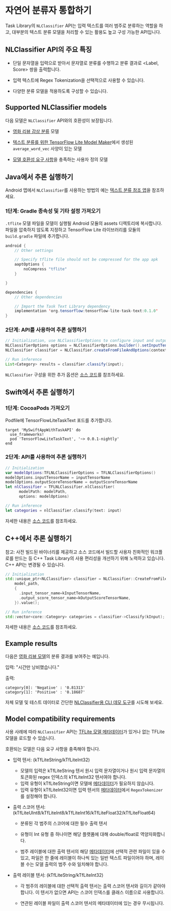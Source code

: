 # 자연어 분류자 통합하기

Task Library의 `NLClassifier` API는 입력 텍스트를 여러 범주로 분류하는 역할을 하고, 대부분의 텍스트 분류 모델을 처리할 수 있는 활용도 높고 구성 가능한 API입니다.

## NLClassifier API의 주요 특징

- 단일 문자열을 입력으로 받아서 문자열로 분류를 수행하고 분류 결과로 &lt;Label, Score&gt; 쌍을 출력합니다.

- 입력 텍스트에 Regex Tokenization을 선택적으로 사용할 수 있습니다.

- 다양한 분류 모델을 적용하도록 구성할 수 있습니다.

## Supported NLClassifier models

다음 모델은 `NLClassifier` API와의 호환성이 보장됩니다.

- <a href="../../models/text_classification/overview.md">영화 리뷰 감상 분류</a> 모델

- [텍스트 분류를 위한 TensorFlow Lite Model Maker](https://www.tensorflow.org/lite/tutorials/model_maker_text_classification)에서 생성된 `average_word_vec` 사양이 있는 모델

- [모델 호환성 요구 사항](#model-compatibility-requirements)을 충족하는 사용자 정의 모델

## Java에서 추론 실행하기

Android 앱에서 `NLClassifier`를 사용하는 방법의 예는 [텍스트 분류 참조 앱](https://github.com/tensorflow/examples/blob/master/lite/examples/text_classification/android/lib_task_api/src/main/java/org/tensorflow/lite/examples/textclassification/client/TextClassificationClient.java)을 참조하세요.

### 1단계: Gradle 종속성 및 기타 설정 가져오기

`.tflite` 모델 파일을 모델이 실행될 Android 모듈의 assets 디렉토리에 복사합니다. 파일을 압축하지 않도록 지정하고 TensorFlow Lite 라이브러리를 모듈의 `build.gradle` 파일에 추가합니다.

```java
android {
    // Other settings

    // Specify tflite file should not be compressed for the app apk
    aaptOptions {
        noCompress "tflite"
    }

}

dependencies {
    // Other dependencies

    // Import the Task Text Library dependency
    implementation 'org.tensorflow:tensorflow-lite-task-text:0.1.0'
}
```

### 2단계: API를 사용하여 추론 실행하기

```java
// Initialization, use NLClassifierOptions to configure input and output tensors
NLClassifierOptions options = NLClassifierOptions.builder().setInputTensorName(INPUT_TENSOR_NAME).setOutputScoreTensorName(OUTPUT_SCORE_TENSOR_NAME).build();
NLClassifier classifier = NLClassifier.createFromFileAndOptions(context, modelFile, options);

// Run inference
List<Category> results = classifier.classify(input);
```

`NLClassifier` 구성을 위한 추가 옵션은 [소스 코드](https://github.com/tensorflow/tflite-support/blob/master/tensorflow_lite_support/java/src/java/org/tensorflow/lite/task/text/nlclassifier/NLClassifier.java)를 참조하세요.

## Swift에서 추론 실행하기

### 1단계: CocoaPods 가져오기

Podfile에 TensorFlowLiteTaskText 포드를 추가합니다.

```
target 'MySwiftAppWithTaskAPI' do
  use_frameworks!
  pod 'TensorFlowLiteTaskText', '~> 0.0.1-nightly'
end
```

### 2단계: API를 사용하여 추론 실행하기

```swift
// Initialization
var modelOptions:TFLNLClassifierOptions = TFLNLClassifierOptions()
modelOptions.inputTensorName = inputTensorName
modelOptions.outputScoreTensorName = outputScoreTensorName
let nlClassifier = TFLNLClassifier.nlClassifier(
      modelPath: modelPath,
      options: modelOptions)

// Run inference
let categories = nlClassifier.classify(text: input)
```

자세한 내용은 [소스 코드](https://github.com/tensorflow/tflite-support/blob/master/tensorflow_lite_support/ios/task/text/nlclassifier/Sources/TFLNLClassifier.h)를 참조하세요.

## C++에서 추론 실행하기

참고: 사전 빌드된 바이너리를 제공하고 소스 코드에서 빌드할 사용자 친화적인 워크플로를 만드는 등 C++ Task Library의 사용 편리성을 개선하기 위해 노력하고 있습니다. C++ API는 변경될 수 있습니다.

```c++
// Initialization
std::unique_ptr<NLClassifier> classifier = NLClassifier::CreateFromFileAndOptions(
    model_path,
    {
      .input_tensor_name=kInputTensorName,
      .output_score_tensor_name=kOutputScoreTensorName,
    }).value();

// Run inference
std::vector<core::Category> categories = classifier->Classify(kInput);
```

자세한 내용은 [소스 코드](https://github.com/tensorflow/tflite-support/blob/master/tensorflow_lite_support/cc/task/text/nlclassifier/nl_classifier.h)를 참조하세요.

## Example results

다음은 [영화 리뷰 모델](https://www.tensorflow.org/lite/models/text_classification/overview)의 분류 결과를 보여주는 예입니다.

입력: "시간만 낭비했습니다."

출력:

```
category[0]: 'Negative' : '0.81313'
category[1]: 'Positive' : '0.18687'
```

자체 모델 및 테스트 데이터로 간단한 [NLClassifier용 CLI 데모 도구](https://github.com/tensorflow/tflite-support/blob/master/tensorflow_lite_support/examples/task/text/desktop/README.md#nlclassifier)를 시도해 보세요.

## Model compatibility requirements

사용 사례에 따라 `NLClassifier` API는 [TFLite 모델 메타데이터](../../convert/metadata.md)가 있거나 없는 TFLite 모델을 로드할 수 있습니다.

호환되는 모델은 다음 요구 사항을 충족해야 합니다.

- 입력 텐서: (kTfLiteString/kTfLiteInt32)

    - 모델의 입력은 kTfLiteString 텐서 원시 입력 문자열이거나 원시 입력 문자열의 토큰화된 regex 인덱스의 kTfLiteInt32 텐서여야 합니다.
    - 입력 유형이 kTfLiteString이면 모델에 [메타데이터](../../convert/metadata.md)가 필요하지 않습니다.
    - 입력 유형이 kTfLiteInt32이면 입력 텐서의 [메타데이터](../../convert/metadata.md)에서 `RegexTokenizer`를 설정해야 합니다.

- 출력 스코어 텐서: (kTfLiteUInt8/kTfLiteInt8/kTfLiteInt16/kTfLiteFloat32/kTfLiteFloat64)

    - 분류된 각 범주의 스코어에 대한 필수 출력 텐서

    - 유형이 Int 유형 중 하나이면 해당 플랫폼에 대해 double/float로 역양자화합니다.

    - 범주 레이블에 대한 출력 텐서의 해당 [메타데이터](../../convert/metadata.md)에 선택적 관련 파일이 있을 수 있고, 파일은 한 줄에 레이블이 하나씩 있는 일반 텍스트 파일이어야 하며, 레이블 수는 모델 출력의 범주 수와 일치해야 합니다.

- 출력 레이블 텐서: (kTfLiteString/kTfLiteInt32)

    - 각 범주의 레이블에 대한 선택적 출력 텐서는 출력 스코어 텐서와 길이가 같아야 합니다. 이 텐서가 없으면 API는 스코어 인덱스를 클래스 이름으로 사용합니다.

    - 연관된 레이블 파일이 출력 스코어 텐서의 메타데이터에 있는 경우 무시됩니다.
